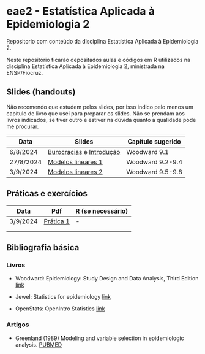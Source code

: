 # eae2 - Estatística Aplicada à Epidemiologia 2

Repositorio com conteúdo da disciplina Estatística Aplicada à Epidemiologia 2.

Neste repositório ficarão depositados aulas e códigos em R utilizados na disciplina Estatística Aplicada à Epidemiologia 2, ministrada na ENSP/Fiocruz.

## Slides (handouts)

Não recomendo que estudem pelos slides, por isso indico pelo menos um capítulo de livro que usei para preparar os slides. Não se prendam aos livros indicados, se tiver outro e estiver na dúvida quanto a qualidade pode me procurar.

| Data      | Slides                                                                     | Capítulo sugerido |
|-----------------|------------------------------------|-------------------|
| 6/8/2024  | [Burocracias](slides/0_burocracias.pdf) e [Introdução](slides/1_intro.pdf) | Woodward 9.1      |
| 27/8/2024 | [Modelos lineares 1](slides/2_lm.pdf)                                      | Woodward 9.2-9.4  |
| 3/9/2024  | [Modelos lineares 2](slides/3_lm.pdf)                                      | Woodward 9.5-9.8  |

## Práticas e exercícios

| Data     | Pdf                                      | R (se necessário) |
|----------|------------------------------------------|-------------------|
| 3/9/2024 | [Prática 1](pratica/1_lm/pratica_lm.pdf) | \-                |
|          |                                          |                   |
|          |                                          |                   |

## Bibliografia básica

### Livros

-   Woodward: Epidemiology: Study Design and Data Analysis, Third Edition [link](https://www.taylorfrancis.com/books/mono/10.1201/b16343/epidemiology-mark-woodward)

-   Jewel: Statistics for epidemiology [link](https://www.taylorfrancis.com/books/mono/10.1201/9781482286014/statistics-epidemiology-nicholas-jewell?context=ubx&refId=ab3f5834-d7f5-413b-895e-d45430b4a4c9)

-   OpenStats: OpenIntro Statistics [link](https://www.openintro.org/book/os/)

### Artigos

-   Greenland (1989) Modeling and variable selection in epidemiologic analysis. [PUBMED](https://pubmed.ncbi.nlm.nih.gov/2916724/)
